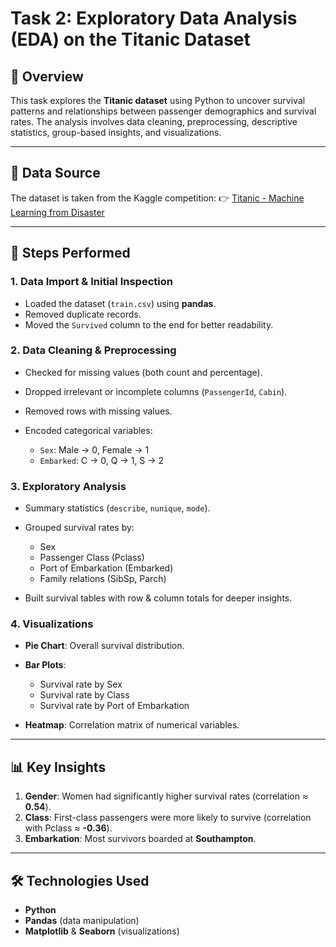 # Task 2: Exploratory Data Analysis (EDA) on the Titanic Dataset

## 📌 Overview

This task explores the **Titanic dataset** using Python to uncover survival patterns and relationships between passenger demographics and survival rates. The analysis involves data cleaning, preprocessing, descriptive statistics, group-based insights, and visualizations.

---

## 🔗 Data Source

The dataset is taken from the Kaggle competition:
👉 [Titanic - Machine Learning from Disaster](https://www.kaggle.com/competitions/titanic/data)

---

## 🔧 Steps Performed

### 1. Data Import & Initial Inspection

* Loaded the dataset (`train.csv`) using **pandas**.
* Removed duplicate records.
* Moved the `Survived` column to the end for better readability.

### 2. Data Cleaning & Preprocessing

* Checked for missing values (both count and percentage).
* Dropped irrelevant or incomplete columns (`PassengerId`, `Cabin`).
* Removed rows with missing values.
* Encoded categorical variables:

  * `Sex`: Male → 0, Female → 1
  * `Embarked`: C → 0, Q → 1, S → 2

### 3. Exploratory Analysis

* Summary statistics (`describe`, `nunique`, `mode`).
* Grouped survival rates by:

  * Sex
  * Passenger Class (Pclass)
  * Port of Embarkation (Embarked)
  * Family relations (SibSp, Parch)
* Built survival tables with row & column totals for deeper insights.

### 4. Visualizations

* **Pie Chart**: Overall survival distribution.
* **Bar Plots**:

  * Survival rate by Sex
  * Survival rate by Class
  * Survival rate by Port of Embarkation
* **Heatmap**: Correlation matrix of numerical variables.

---

## 📊 Key Insights

1. **Gender**: Women had significantly higher survival rates (correlation ≈ **0.54**).
2. **Class**: First-class passengers were more likely to survive (correlation with Pclass ≈ **-0.36**).
3. **Embarkation**: Most survivors boarded at **Southampton**.

---

## 🛠️ Technologies Used

* **Python**
* **Pandas** (data manipulation)
* **Matplotlib** & **Seaborn** (visualizations)
